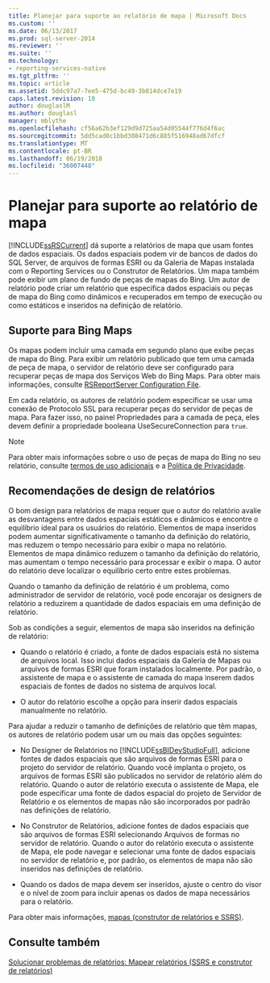 ```yaml
---
title: Planejar para suporte ao relatório de mapa | Microsoft Docs
ms.custom: ''
ms.date: 06/13/2017
ms.prod: sql-server-2014
ms.reviewer: ''
ms.suite: ''
ms.technology:
- reporting-services-native
ms.tgt_pltfrm: ''
ms.topic: article
ms.assetid: 5ddc97a7-7ee5-475d-bc49-3b814dce7e19
caps.latest.revision: 10
author: douglaslM
ms.author: douglasl
manager: mblythe
ms.openlocfilehash: cf56a62b3ef129d9d725aa54d05544f776d4f6ac
ms.sourcegitcommit: 5dd5cad0c1bbd308471d6c885f516948ad67dfcf
ms.translationtype: MT
ms.contentlocale: pt-BR
ms.lasthandoff: 06/19/2018
ms.locfileid: "36007448"
---
```

# <a name="plan-for-map-report-support"></a>Planejar para suporte ao relatório de mapa
  [!INCLUDE[ssRSCurrent](../includes/ssrscurrent-md.md)] dá suporte a relatórios de mapa que usam fontes de dados espaciais. Os dados espaciais podem vir de bancos de dados do SQL Server, de arquivos de formas ESRI ou da Galeria de Mapas instalada com o Reporting Services ou o Construtor de Relatórios. Um mapa também pode exibir um plano de fundo de peças de mapas do Bing. Um autor de relatório pode criar um relatório que especifica dados espaciais ou peças de mapa do Bing como dinâmicos e recuperados em tempo de execução ou como estáticos e inseridos na definição de relatório.  
  
## <a name="support-for-bing-maps"></a>Suporte para Bing Maps  
 Os mapas podem incluir uma camada em segundo plano que exibe peças de mapa do Bing. Para exibir um relatório publicado que tem uma camada de peça de mapa, o servidor de relatório deve ser configurado para recuperar peças de mapa dos Serviços Web do Bing Maps. Para obter mais informações, consulte [RSReportServer Configuration File](report-server/rsreportserver-config-configuration-file.md).  
  
 Em cada relatório, os autores de relatório podem especificar se usar uma conexão de Protocolo SSL para recuperar peças do servidor de peças de mapa. Para fazer isso, no painel Propriedades para a camada de peça, eles devem definir a propriedade booleana UseSecureConnection para `true`.  
  
> [!NOTE]  
>  Para obter mais informações sobre o uso de peças de mapa do Bing no seu relatório, consulte [termos de uso adicionais](http://go.microsoft.com/fwlink/?LinkId=151371) e a [Política de Privacidade](http://go.microsoft.com/fwlink/?LinkId=151372).  
  
## <a name="report-design-recommendations"></a>Recomendações de design de relatórios  
 O bom design para relatórios de mapa requer que o autor do relatório avalie as desvantagens entre dados espaciais estáticos e dinâmicos e encontre o equilíbrio ideal para os usuários do relatório. Elementos de mapa inseridos podem aumentar significativamente o tamanho da definição do relatório, mas reduzem o tempo necessário para exibir o mapa no relatório. Elementos de mapa dinâmico reduzem o tamanho da definição do relatório, mas aumentam o tempo necessário para processar e exibir o mapa. O autor do relatório deve localizar o equilíbrio certo entre estes problemas.  
  
 Quando o tamanho da definição de relatório é um problema, como administrador de servidor de relatório, você pode encorajar os designers de relatório a reduzirem a quantidade de dados espaciais em uma definição de relatório.  
  
 Sob as condições a seguir, elementos de mapa são inseridos na definição de relatório:  
  
-   Quando o relatório é criado, a fonte de dados espaciais está no sistema de arquivos local. Isso inclui dados espaciais da Galeria de Mapas ou arquivos de formas ESRI que foram instalados localmente. Por padrão, o assistente de mapa e o assistente de camada do mapa inserem dados espaciais de fontes de dados no sistema de arquivos local.  
  
-   O autor do relatório escolhe a opção para inserir dados espaciais manualmente no relatório.  
  
 Para ajudar a reduzir o tamanho de definições de relatório que têm mapas, os autores de relatório podem usar um ou mais das opções seguintes:  
  
-   No Designer de Relatórios no [!INCLUDE[ssBIDevStudioFull](../includes/ssbidevstudiofull-md.md)], adicione fontes de dados espaciais que são arquivos de formas ESRI para o projeto do servidor de relatório. Quando você implanta o projeto, os arquivos de formas ESRI são publicados no servidor de relatório além do relatório. Quando o autor de relatório executa o assistente de Mapa, ele pode especificar uma fonte de dados espacial do projeto de Servidor de Relatório e os elementos de mapas não são incorporados por padrão nas definições de relatório.  
  
-   No Construtor de Relatórios, adicione fontes de dados espaciais que são arquivos de formas ESRI selecionando Arquivos de formas no servidor de relatório. Quando o autor do relatório executa o assistente de Mapa, ele pode navegar e selecionar uma fonte de dados espaciais no servidor de relatório e, por padrão, os elementos de mapa não são inseridos nas definições de relatório.  
  
-   Quando os dados de mapa devem ser inseridos, ajuste o centro do visor e o nível de zoom para incluir apenas os dados de mapa necessários para o relatório.  
  
 Para obter mais informações, [mapas &#40;construtor de relatórios e SSRS&#41;](report-design/maps-report-builder-and-ssrs.md).  
  
## <a name="see-also"></a>Consulte também  
 [Solucionar problemas de relatórios: Mapear relatórios &#40;SSRS e construtor de relatórios&#41;](report-design/troubleshoot-reports-map-reports-report-builder-and-ssrs.md)  
  
  